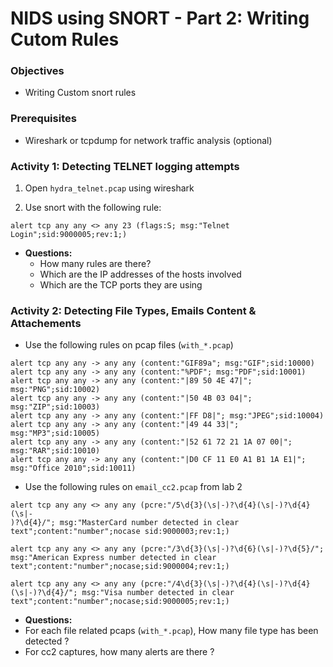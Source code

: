 # NIDS using SNORT - Part 2: Writing Cutom Rules

### Objectives

- Writing Custom snort rules

### Prerequisites

- Wireshark or tcpdump for network traffic analysis (optional)

### Activity 1: Detecting TELNET logging attempts

1. Open `hydra_telnet.pcap` using wireshark

2. Use snort with the following rule:

```
alert tcp any any <> any 23 (flags:S; msg:"Telnet Login";sid:9000005;rev:1;)
```

- **Questions:**
  - How many rules are there?
  - Which are the IP addresses of the hosts involved
  - Which are the TCP ports they are using

### Activity 2: Detecting File Types, Emails Content & Attachements

- Use the following rules on pcap files (`with_*.pcap`)

```
alert tcp any any -> any any (content:"GIF89a"; msg:"GIF";sid:10000)
alert tcp any any -> any any (content:"%PDF"; msg:"PDF";sid:10001)
alert tcp any any -> any any (content:"|89 50 4E 47|";
msg:"PNG";sid:10002)
alert tcp any any -> any any (content:"|50 4B 03 04|";
msg:"ZIP";sid:10003)
alert tcp any any -> any any (content:"|FF D8|"; msg:"JPEG";sid:10004)
alert tcp any any -> any any (content:"|49 44 33|"; msg:"MP3";sid:10005)
alert tcp any any -> any any (content:"|52 61 72 21 1A 07 00|";
msg:"RAR";sid:10010)
alert tcp any any -> any any (content:"|D0 CF 11 E0 A1 B1 1A E1|";
msg:"Office 2010";sid:10011)
```

- Use the following rules on `email_cc2.pcap` from lab 2

```
alert tcp any any <> any any (pcre:"/5\d{3}(\s|-)?\d{4}(\s|-)?\d{4}(\s|-
)?\d{4}/"; msg:"MasterCard number detected in clear text";content:"number";nocase sid:9000003;rev:1;)

alert tcp any any <> any any (pcre:"/3\d{3}(\s|-)?\d{6}(\s|-)?\d{5}/"; msg:"American Express number detected in clear text";content:"number";nocase;sid:9000004;rev:1;)

alert tcp any any <> any any (pcre:"/4\d{3}(\s|-)?\d{4}(\s|-)?\d{4}(\s|-)?\d{4}/"; msg:"Visa number detected in clear text";content:"number";nocase;sid:9000005;rev:1;)
```

- **Questions:**
- For each file related pcaps (`with_*.pcap`), How many file type has been detected ?
- For cc2 captures, how many alerts are there ?
